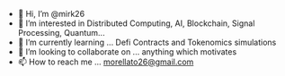 - 👋 Hi, I’m @mirk26
- 👀 I’m interested in Distributed Computing, AI, Blockchain, Signal Processing, Quantum...
- 🌱 I’m currently learning ... Defi Contracts and Tokenomics simulations
- 💞️ I’m looking to collaborate on ... anything which motivates 
- 📫 How to reach me ... morellato26@gmail.com

<!---
mirk26/mirk26 is a ✨ special ✨ repository because its `README.md` (this file) appears on your GitHub profile.
You can click the Preview link to take a look at your changes.
--->
